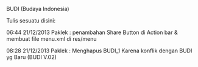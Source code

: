 BUDI (Budaya Indonesia)

Tulis sesuatu disini:

06:44 21/12/2013
Paklek : penambahan Share Button di Action bar & membuat file menu.xml di res/menu


08:28 21/12/2013
Paklek :  Menghapus BUDI_1 Karena konflik dengan BUDI yg Baru (BUDI V.02)
